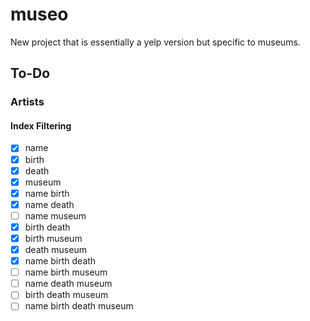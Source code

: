 # museo

New project that is essentially a yelp version but specific to museums.

## To-Do
### Artists
#### Index Filtering
- [x] name
- [x] birth
- [x] death
- [x] museum
- [x] name birth
- [x] name death
- [ ] name museum
- [x] birth death
- [x] birth museum
- [x] death museum
- [x] name birth death
- [ ] name birth museum
- [ ] name death museum
- [ ] birth death museum
- [ ] name birth death museum